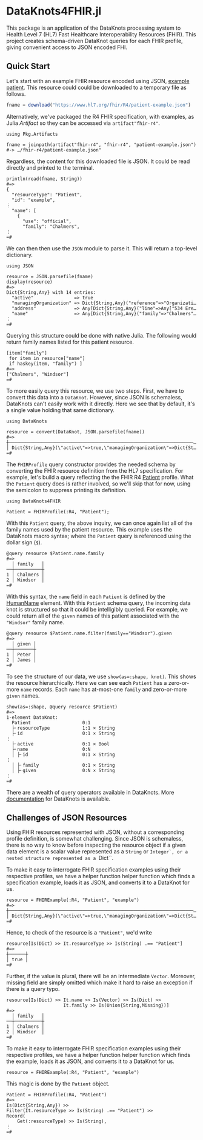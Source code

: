 # DataKnots4FHIR.jl

This package is an application of the DataKnots processing system to
Health Level 7 (HL7) Fast Healthcare Interoperability Resources (FHIR).
This project creates schema-driven DataKnot queries for each FHIR
profile, giving convenient access to JSON encoded FHI.

## Quick Start

Let's start with an example FHIR resource encoded using JSON, [example
patient](https://www.hl7.org/fhir/R4/patient-example.json.html). This
resource could could be downloaded to a temporary file as follows.

```julia
fname = download("https://www.hl7.org/fhir/R4/patient-example.json")
```

Alternatively, we've packaged the R4 FHIR specification, with examples,
as Julia *Artifact* so they can be accessed via `artifact"fhir-r4"`.

    using Pkg.Artifacts

    fname = joinpath(artifact"fhir-r4", "fhir-r4", "patient-example.json")
    #-> …/fhir-r4/patient-example.json"

Regardless, the content for this downloaded file is JSON. It could be
read directly and printed to the terminal.

    println(read(fname, String))
    #=>
    {
      "resourceType": "Patient",
      "id": "example",
    ⋮
      "name": [
        {
          "use": "official",
          "family": "Chalmers",
    ⋮
    =#

We can then then use the `JSON` module to parse it. This will return a
top-level dictionary.

    using JSON

    resource = JSON.parsefile(fname)
    display(resource)
    #=>
    Dict{String,Any} with 14 entries:
      "active"               => true
      "managingOrganization" => Dict{String,Any}("reference"=>"Organizati…
      "address"              => Any[Dict{String,Any}("line"=>Any["534 Ere…
      "name"                 => Any[Dict{String,Any}("family"=>"Chalmers"…
    ⋮
    =#

Querying this structure could be done with native Julia. The following
would return family names listed for this patient resource.

    [item["family"]
     for item in resource["name"]
     if haskey(item, "family") ]
    #=>
    ["Chalmers", "Windsor"]
    =#

To more easily query this resource, we use two steps. First, we have to
convert this data into a ``DataKnot``. However, since JSON is
schemaless, DataKnots can't easily work with it directly. Here we see
that by default, it's a single value holding that same dictionary.

    using DataKnots

    resource = convert(DataKnot, JSON.parsefile(fname))
    #=>
    ┼────────────────────────────────────────────────────────────────────…
    │ Dict{String,Any}(\"active\"=>true,\"managingOrganization\"=>Dict{St…
    =#

The `FHIRProfile` query constructor provides the needed schema by
converting the FHIR resource definition from the HL7 specification. For
example, let's build a query reflecting the the FHIR R4
[Patient](https://www.hl7.org/fhir/r4/patient.html) profile. What the
``Patient`` query does is rather involved, so we'll skip that for now,
using the semicolon to suppress printing its definition.

    using DataKnots4FHIR

    Patient = FHIRProfile(:R4, "Patient");

With this ``Patient`` query, the above inquiry, we can once again list
all of the family names used by the patient resource. This example uses
the DataKnots macro syntax; where the ``Patient`` query is referenced
using the dollar sign (``$``).

    @query resource $Patient.name.family
    #=>
      │ family   │
    ──┼──────────┼
    1 │ Chalmers │
    2 │ Windsor  │
    =#

With this syntax, the ``name`` field in each ``Patient`` is defined by
the [HumanName](https://www.hl7.org/fhir/r4/datatypes.html#HumanName)
element. With this ``Patient`` schema query, the incoming data knot is
structured so that it could be intelligibly queried. For example, we
could return all of the ``given`` names of this patient associated with
the ``"Windsor"`` family name.

    @query resource $Patient.name.filter(family=="Windsor").given
    #=>
      │ given │
    ──┼───────┼
    1 │ Peter │
    2 │ James │
    =#

To see the structure of our data, we use ``show(as=:shape, knot)``.
This shows the resource hierarchically. Here we can see each ``Patient``
has a zero-or-more ``name`` records. Each ``name`` has at-most-one
``family`` and zero-or-more `given` names.

    show(as=:shape, @query resource $Patient)
    #=>
    1-element DataKnot:
      Patient                   0:1
      ├╴resourceType            1:1 × String
      ├╴id                      0:1 × String
    ⋮
      ├╴active                  0:1 × Bool
      ├╴name                    0:N
      │ ├╴id                    0:1 × String
    ⋮
      │ ├╴family                0:1 × String
      │ ├╴given                 0:N × String
    ⋮
    =#

There are a wealth of query operators available in DataKnots. More
[documentation](https://rbt-lang.github.io/DataKnots.jl/stable/) for
DataKnots is available.

## Challenges of JSON Resources

Using FHIR resources represented with JSON, without a corresponding
profile definition, is somewhat challenging. Since JSON is schemaless,
there is no way to know before inspecting the resource object if a given
data element is a scalar value represented as a ``String`` or
``Integer`, or a nested structure represented as a ``Dict``.

To make it easy to interrogate FHIR specification examples using their
respective profiles, we have a helper function helper function which
finds a specification example, loads it as JSON, and converts it to a
DataKnot for us.

    resource = FHIRExample(:R4, "Patient", "example")
    #=>
    ┼────────────────────────────────────────────────────────────────────…
    │ Dict{String,Any}(\"active\"=>true,\"managingOrganization\"=>Dict{St…
    =#


Hence, to check of the resource is a ``"Patient"``, we'd write

    resource[Is(Dict) >> It.resourceType >> Is(String) .== "Patient"]
    #=>
    ┼──────┼
    │ true │
    =#

Further, if the value is plural, there will be an intermediate
``Vector``. Moreover, missing field are simply omitted which make it
hard to raise an exception if there is a query typo.

    resource[Is(Dict) >> It.name >> Is(Vector) >> Is(Dict) >>
                         It.family >> Is(Union{String,Missing})]
    #=>
      │ family   │
    ──┼──────────┼
    1 │ Chalmers │
    2 │ Windsor  │
    =#

To make it easy to interrogate FHIR specification examples using their
respective profiles, we have a helper function
helper function which finds the example, loads it as JSON, and converts
it to a DataKnot for us.

    resource = FHIRExample(:R4, "Patient", "example")

This magic is done by the ``Patient`` object.

    Patient = FHIRProfile(:R4, "Patient")
    #=>
    Is(Dict{String,Any}) >>
    Filter(It.resourceType >> Is(String) .== "Patient") >>
    Record(
        Get(:resourceType) >> Is(String),
    ⋮
    =#
